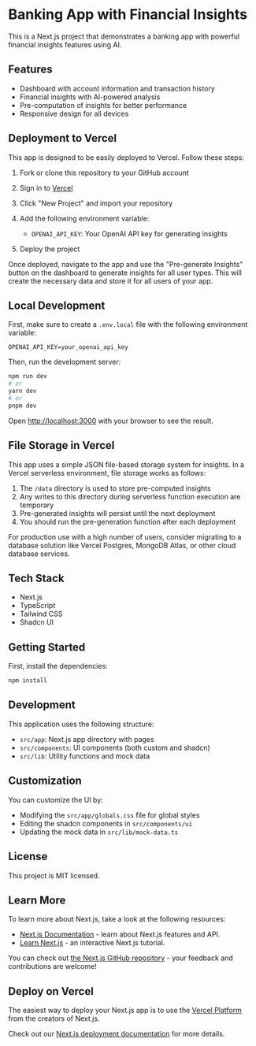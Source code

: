 # Banking App with Financial Insights

This is a Next.js project that demonstrates a banking app with powerful financial insights features using AI.

## Features

- Dashboard with account information and transaction history
- Financial insights with AI-powered analysis
- Pre-computation of insights for better performance
- Responsive design for all devices

## Deployment to Vercel

This app is designed to be easily deployed to Vercel. Follow these steps:

1. Fork or clone this repository to your GitHub account
2. Sign in to [Vercel](https://vercel.com)
3. Click "New Project" and import your repository
4. Add the following environment variable:
   - `OPENAI_API_KEY`: Your OpenAI API key for generating insights

5. Deploy the project

Once deployed, navigate to the app and use the "Pre-generate Insights" button on the dashboard to generate insights for all user types. This will create the necessary data and store it for all users of your app.

## Local Development

First, make sure to create a `.env.local` file with the following environment variable:

```
OPENAI_API_KEY=your_openai_api_key
```

Then, run the development server:

```bash
npm run dev
# or
yarn dev
# or
pnpm dev
```

Open [http://localhost:3000](http://localhost:3000) with your browser to see the result.

## File Storage in Vercel

This app uses a simple JSON file-based storage system for insights. In a Vercel serverless environment, file storage works as follows:

1. The `/data` directory is used to store pre-computed insights
2. Any writes to this directory during serverless function execution are temporary
3. Pre-generated insights will persist until the next deployment
4. You should run the pre-generation function after each deployment

For production use with a high number of users, consider migrating to a database solution like Vercel Postgres, MongoDB Atlas, or other cloud database services.

## Tech Stack

- Next.js
- TypeScript
- Tailwind CSS
- Shadcn UI

## Getting Started

First, install the dependencies:

```bash
npm install
```

## Development

This application uses the following structure:

- `src/app`: Next.js app directory with pages
- `src/components`: UI components (both custom and shadcn)
- `src/lib`: Utility functions and mock data

## Customization

You can customize the UI by:
- Modifying the `src/app/globals.css` file for global styles
- Editing the shadcn components in `src/components/ui`
- Updating the mock data in `src/lib/mock-data.ts`

## License

This project is MIT licensed.

## Learn More

To learn more about Next.js, take a look at the following resources:

- [Next.js Documentation](https://nextjs.org/docs) - learn about Next.js features and API.
- [Learn Next.js](https://nextjs.org/learn) - an interactive Next.js tutorial.

You can check out [the Next.js GitHub repository](https://github.com/vercel/next.js) - your feedback and contributions are welcome!

## Deploy on Vercel

The easiest way to deploy your Next.js app is to use the [Vercel Platform](https://vercel.com/new?utm_medium=default-template&filter=next.js&utm_source=create-next-app&utm_campaign=create-next-app-readme) from the creators of Next.js.

Check out our [Next.js deployment documentation](https://nextjs.org/docs/app/building-your-application/deploying) for more details.
